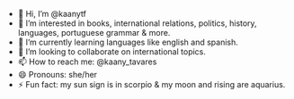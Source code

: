- 👋 Hi, I’m @kaanytf
- 👀 I’m interested in books, international relations, politics, history, languages, portuguese grammar & more. 
- 🌱 I’m currently learning languages like english and spanish. 
- 💞️ I’m looking to collaborate on international topics. 
- 📫 How to reach me: @kaany_tavares
- 😄 Pronouns: she/her
- ⚡ Fun fact: my sun sign is in scorpio & my moon and rising are aquarius. 

<!---
kaanytf/kaanytf is a ✨ special ✨ repository because its `README.md` (this file) appears on your GitHub profile.
You can click the Preview link to take a look at your changes.
--->
